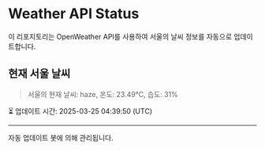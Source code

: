 
# Weather API Status

이 리포지토리는 OpenWeather API를 사용하여 서울의 날씨 정보를 자동으로 업데이트합니다.

## 현재 서울 날씨
> 서울의 현재 날씨: haze, 온도: 23.49°C, 습도: 31%

⏳ 업데이트 시간: 2025-03-25 04:39:50 (UTC)

---
자동 업데이트 봇에 의해 관리됩니다.
